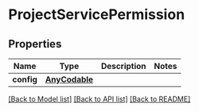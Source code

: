 # ProjectServicePermission

## Properties
Name | Type | Description | Notes
------------ | ------------- | ------------- | -------------
**config** | [**AnyCodable**](.md) |  | 

[[Back to Model list]](../README.md#documentation-for-models) [[Back to API list]](../README.md#documentation-for-api-endpoints) [[Back to README]](../README.md)


